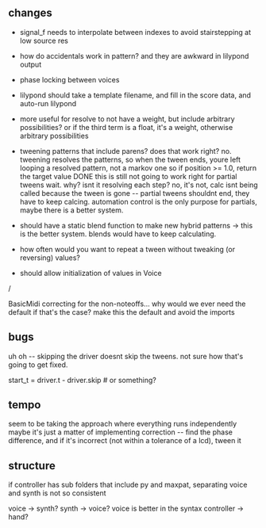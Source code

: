 ## changes

- signal_f needs to interpolate between indexes to avoid stairstepping at low source res
- how do accidentals work in pattern? and they are awkward in lilypond output
- phase locking between voices
- lilypond should take a template filename, and fill in the score data, and auto-run lilypond
- more useful for resolve to not have a weight, but include arbitrary possibilities? or if the third term is a float, it's a weight, otherwise arbitrary possibilities


- tweening patterns that include parens? does that work right?
no. tweening resolves the patterns, so when the tween ends, youre left looping a resolved pattern, not a markov one
so if position >= 1.0, return the target value DONE
this is still not going to work right for partial tweens
wait. why? isnt it resolving each step? no, it's not, calc isnt being called because the tween is gone -- partial tweens shouldnt end, they have to keep calcing.
automation control is the only purpose for partials, maybe there is a better system.

- should have a static blend function to make new hybrid patterns
-> this is the better system. blends would have to keep calculating.

- how often would you want to repeat a tween without tweaking (or reversing) values?

- should allow initialization of values in Voice

/

BasicMidi correcting for the non-noteoffs...
why would we ever need the default if that's the case? make this the default and avoid the imports

## bugs
uh oh -- skipping the driver doesnt skip the tweens. not sure how that's going to get fixed.

start_t = driver.t - driver.skip   # or something?


## tempo
seem to be taking the approach where everything runs independently
maybe it's just a matter of implementing correction -- find the phase difference, and if it's incorrect (not within a tolerance of a lcd), tween it


## structure
if controller has sub folders that include py and maxpat, separating voice and synth is not so consistent

voice -> synth? synth -> voice?
voice is better in the syntax
controller -> hand?



